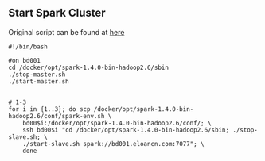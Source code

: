## Start Spark Cluster

Original script can be found at [here](https://github.com/esse-io/el-data-platform/blob/master/bin/start-spark.sh)

	#!/bin/bash
	
	#on bd001
	cd /docker/opt/spark-1.4.0-bin-hadoop2.6/sbin
	./stop-master.sh
	./start-master.sh
	
	
	# 1-3
	for i in {1..3}; do scp /docker/opt/spark-1.4.0-bin-hadoop2.6/conf/spark-env.sh \
		bd00$i:/docker/opt/spark-1.4.0-bin-hadoop2.6/conf/; \
		ssh bd00$i "cd /docker/opt/spark-1.4.0-bin-hadoop2.6/sbin; ./stop-slave.sh; \
		./start-slave.sh spark://bd001.eloancn.com:7077"; \
		done
	
